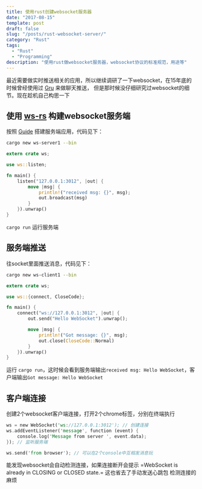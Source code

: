 ```yaml
---
title: 使用rust创建websocket服务器
date: "2017-08-15"
template: post
draft: false
slug: "/posts/rust-websocket-server/"
category: "Rust"
tags:
  - "Rust"
  - "Programming"
description: "使用rust做websocket服务器，websocket协议的标准规范，用途等"
---
```


最近需要做实时推送相关的应用，所以继续调研了一下websocket，在15年底的时候曾经使用过 [Gru](https://github.com/sumory/gru) 来做聊天推送，
但是那时候没仔细研究过websocket的细节。现在趁机自己构思一下

## 使用 [ws-rs](https://github.com/housleyjk/ws-rs) 构建websocket服务端
按照 [Guide](https://ws-rs.org/guide) 搭建服务端应用，代码见下：
```bash
cargo new ws-server1 --bin
```

```rust
extern crate ws;

use ws::listen;

fn main() {
    listen("127.0.0.1:3012", |out| {
        move |msg| {
            println!("received msg: {}", msg);
            out.broadcast(msg)
        }
    }).unwrap()
}
```

`cargo run` 运行服务端

## 服务端推送
往socket里面推送消息，代码见下：
```bash
cargo new ws-client1 --bin
```

```rust
extern crate ws;

use ws::{connect, CloseCode};

fn main() {
    connect("ws://127.0.0.1:3012", |out| {
        out.send("Hello WebSocket").unwrap();

        move |msg| {
            println!("Got message: {}", msg);
            out.close(CloseCode::Normal)
        }
    }).unwrap()
}
```

运行 `cargo run`，这时候会看到服务端输出`received msg: Hello WebSocket`，客户端输出`Got message: Hello WebSocket`

## 客户端连接
创建2个websocket客户端连接，打开2个chrome标签，分别在终端执行
```rust
ws = new WebSocket('ws://127.0.0.1:3012'); // 创建连接
ws.addEventListener('message', function (event) {
    console.log('Message from server ', event.data);
}); // 监听服务端

ws.send('from browser'); // 可以在2个console中互相发消息玩
```

能发现websocket会自动检测连接，如果连接断开会提示 =WebSocket is already in CLOSING or CLOSED state.= 这也省去了手动发送心跳包
检测连接的麻烦
